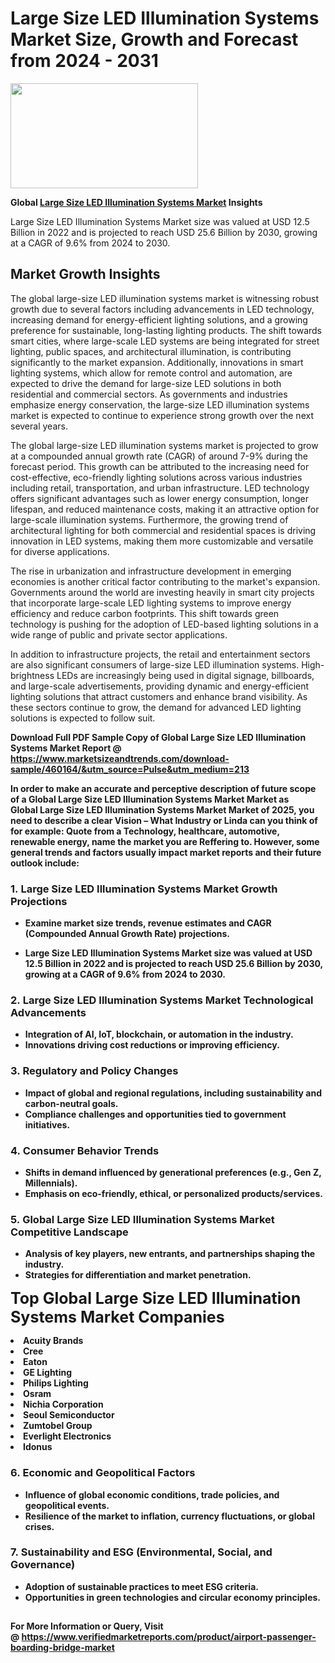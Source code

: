 <H1>Large Size LED Illumination Systems Market Size, Growth and Forecast from 2024 - 2031</H1><img class="aligncenter size-medium wp-image-584254" src="https://thirdeyenews.in/wp-content/uploads/2024/09/Global-Market-Research-300x168.jpeg" alt="" width="300" height="168" /><p><strong>Global&nbsp;<a href="https://www.marketsizeandtrends.com/download-sample/460164/&amp;utm_source=Pulse&amp;utm_medium=213">Large Size LED Illumination Systems Market</a> Insights</strong></p><p>Large Size LED Illumination Systems Market size was valued at USD 12.5 Billion in 2022 and is projected to reach USD 25.6 Billion by 2030, growing at a CAGR of 9.6% from 2024 to 2030.</p><p><h2>Market Growth Insights</h2> <p>The global large-size LED illumination systems market is witnessing robust growth due to several factors including advancements in LED technology, increasing demand for energy-efficient lighting solutions, and a growing preference for sustainable, long-lasting lighting products. The shift towards smart cities, where large-scale LED systems are being integrated for street lighting, public spaces, and architectural illumination, is contributing significantly to the market expansion. Additionally, innovations in smart lighting systems, which allow for remote control and automation, are expected to drive the demand for large-size LED solutions in both residential and commercial sectors. As governments and industries emphasize energy conservation, the large-size LED illumination systems market is expected to continue to experience strong growth over the next several years.</p> <p><strong></strong></p> <p>The global large-size LED illumination systems market is projected to grow at a compounded annual growth rate (CAGR) of around 7-9% during the forecast period. This growth can be attributed to the increasing need for cost-effective, eco-friendly lighting solutions across various industries including retail, transportation, and urban infrastructure. LED technology offers significant advantages such as lower energy consumption, longer lifespan, and reduced maintenance costs, making it an attractive option for large-scale illumination systems. Furthermore, the growing trend of architectural lighting for both commercial and residential spaces is driving innovation in LED systems, making them more customizable and versatile for diverse applications.</p> <p>The rise in urbanization and infrastructure development in emerging economies is another critical factor contributing to the market's expansion. Governments around the world are investing heavily in smart city projects that incorporate large-scale LED lighting systems to improve energy efficiency and reduce carbon footprints. This shift towards green technology is pushing for the adoption of LED-based lighting solutions in a wide range of public and private sector applications.</p> <p>In addition to infrastructure projects, the retail and entertainment sectors are also significant consumers of large-size LED illumination systems. High-brightness LEDs are increasingly being used in digital signage, billboards, and large-scale advertisements, providing dynamic and energy-efficient lighting solutions that attract customers and enhance brand visibility. As these sectors continue to grow, the demand for advanced LED lighting solutions is expected to follow suit.</p> <p><strong></p><p><span class=""><strong>Download Full PDF Sample Copy of Global Large Size LED Illumination Systems Market Report</strong> @ <a href="https://www.marketsizeandtrends.com/download-sample/460164/&amp;utm_source=Pulse&amp;utm_medium=213" target="_blank">https://www.marketsizeandtrends.com/download-sample/460164/&amp;utm_source=Pulse&amp;utm_medium=213</a></span></p><p>In order to make an accurate and perceptive description of future scope of a Global&nbsp;Large Size LED Illumination Systems Market Market as Global&nbsp;Large Size LED Illumination Systems Market Market of 2025, you need to describe a clear Vision &ndash; What Industry or Linda can you think of for example: Quote from a Technology, healthcare, automotive, renewable energy, name the market you are Reffering to. However, some general trends and factors usually impact market reports and their future outlook include:</p><h3>1.&nbsp;<strong>Large Size LED Illumination Systems Market Growth Projections</strong></h3><ul><li>Examine market size trends, revenue estimates and CAGR (Compounded Annual Growth Rate) projections.</li><li><p>Large Size LED Illumination Systems Market size was valued at USD 12.5 Billion in 2022 and is projected to reach USD 25.6 Billion by 2030, growing at a CAGR of 9.6% from 2024 to 2030.</p></li></ul><h3>2.&nbsp;<strong>Large Size LED Illumination Systems Market Technological Advancements</strong></h3><ul><li>Integration of AI, IoT, blockchain, or automation in the industry.</li><li>Innovations driving cost reductions or improving efficiency.</li></ul><h3>3.&nbsp;<strong>Regulatory and Policy Changes</strong></h3><ul><li>Impact of global and regional regulations, including sustainability and carbon-neutral goals.</li><li>Compliance challenges and opportunities tied to government initiatives.</li></ul><h3>4.&nbsp;<strong>Consumer Behavior Trends</strong></h3><ul><li>Shifts in demand influenced by generational preferences (e.g., Gen Z, Millennials).</li><li>Emphasis on eco-friendly, ethical, or personalized products/services.</li></ul><h3>5.&nbsp;<strong>Global Large Size LED Illumination Systems Market Competitive Landscape</strong></h3><ul><li>Analysis of key players, new entrants, and partnerships shaping the industry.</li><li>Strategies for differentiation and market penetration.</li></ul><p data-pm-slice="1 1 []"><span style="color: inherit; font-family: inherit; font-size: 25px;">Top Global Large Size LED Illumination Systems Market Companies</span></p><div class="" data-test-id=""><p><li>Acuity Brands</li><li> Cree</li><li> Eaton</li><li> GE Lighting</li><li> Philips Lighting</li><li> Osram</li><li> Nichia Corporation</li><li> Seoul Semiconductor</li><li> Zumtobel Group</li><li> Everlight Electronics</li><li> Idonus</li></p></div><h3>6.&nbsp;<strong>Economic and Geopolitical Factors</strong></h3><ul><li>Influence of global economic conditions, trade policies, and geopolitical events.</li><li>Resilience of the market to inflation, currency fluctuations, or global crises.</li></ul><h3>7.&nbsp;<strong>Sustainability and ESG (Environmental, Social, and Governance)</strong></h3><ul><li>Adoption of sustainable practices to meet ESG criteria.</li><li>Opportunities in green technologies and circular economy principles.</li></ul><h2><strong style="font-size: 14px;">For More Information or Query, Visit @&nbsp;</strong><a style="background-color: #ffffff; font-size: 14px;" href="https://www.marketsizeandtrends.com/report/large-size-led-illumination-systems-market/" target="_blank">https://www.verifiedmarketreports.com/product/airport-passenger-boarding-bridge-market</a></h2>
